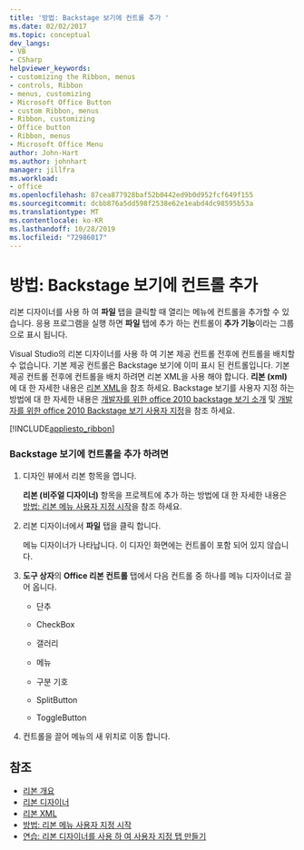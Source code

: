 ```yaml
---
title: '방법: Backstage 보기에 컨트롤 추가 '
ms.date: 02/02/2017
ms.topic: conceptual
dev_langs:
- VB
- CSharp
helpviewer_keywords:
- customizing the Ribbon, menus
- controls, Ribbon
- menus, customizing
- Microsoft Office Button
- custom Ribbon, menus
- Ribbon, customizing
- Office button
- Ribbon, menus
- Microsoft Office Menu
author: John-Hart
ms.author: johnhart
manager: jillfra
ms.workload:
- office
ms.openlocfilehash: 87cea877928baf52b0442ed9b0d952fcf649f155
ms.sourcegitcommit: dcbb876a5dd598f2538e62e1eabd4dc98595b53a
ms.translationtype: MT
ms.contentlocale: ko-KR
ms.lasthandoff: 10/28/2019
ms.locfileid: "72986017"
---
```

# <a name="how-to-add-controls-to-the-backstage-view"></a>방법: Backstage 보기에 컨트롤 추가
  리본 디자이너를 사용 하 여 **파일** 탭을 클릭할 때 열리는 메뉴에 컨트롤을 추가할 수 있습니다. 응용 프로그램을 실행 하면 **파일** 탭에 추가 하는 컨트롤이 **추가 기능**이라는 그룹으로 표시 됩니다.

 Visual Studio의 리본 디자이너를 사용 하 여 기본 제공 컨트롤 전후에 컨트롤을 배치할 수 없습니다. 기본 제공 컨트롤은 Backstage 보기에 이미 표시 된 컨트롤입니다. 기본 제공 컨트롤 전후에 컨트롤을 배치 하려면 리본 XML을 사용 해야 합니다. **리본 (xml)** 에 대 한 자세한 내용은 [리본 XML](../vsto/ribbon-xml.md)을 참조 하세요. Backstage 보기를 사용자 지정 하는 방법에 대 한 자세한 내용은 [개발자를 위한 office 2010 backstage 보기 소개](/previous-versions/office/developer/office-2010/ee691833(v=office.14)) 및 [개발자를 위한 office 2010 Backstage 보기 사용자 지정](/previous-versions/office/developer/office-2010/ee815851(v=office.14))을 참조 하세요.

 [!INCLUDE[appliesto_ribbon](../vsto/includes/appliesto-ribbon-md.md)]

### <a name="to-add-controls-to-backstage-view"></a>Backstage 보기에 컨트롤을 추가 하려면

1. 디자인 뷰에서 리본 항목을 엽니다.

     **리본 (비주얼 디자이너)** 항목을 프로젝트에 추가 하는 방법에 대 한 자세한 내용은 [방법: 리본 메뉴 사용자 지정 시작](../vsto/how-to-get-started-customizing-the-ribbon.md)을 참조 하세요.

2. 리본 디자이너에서 **파일** 탭을 클릭 합니다.

     메뉴 디자이너가 나타납니다. 이 디자인 화면에는 컨트롤이 포함 되어 있지 않습니다.

3. **도구 상자**의 **Office 리본 컨트롤** 탭에서 다음 컨트롤 중 하나를 메뉴 디자이너로 끌어 옵니다.

    - 단추

    - CheckBox

    - 갤러리

    - 메뉴

    - 구분 기호

    - SplitButton

    - ToggleButton

4. 컨트롤을 끌어 메뉴의 새 위치로 이동 합니다.

## <a name="see-also"></a>참조
- [리본 개요](../vsto/ribbon-overview.md)
- [리본 디자이너](../vsto/ribbon-designer.md)
- [리본 XML](../vsto/ribbon-xml.md)
- [방법: 리본 메뉴 사용자 지정 시작](../vsto/how-to-get-started-customizing-the-ribbon.md)
- [연습: 리본 디자이너를 사용 하 여 사용자 지정 탭 만들기](../vsto/walkthrough-creating-a-custom-tab-by-using-the-ribbon-designer.md)
